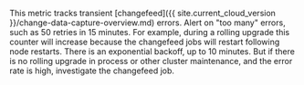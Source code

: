 This metric tracks transient [changefeed]({{ site.current_cloud_version }}/change-data-capture-overview.md) errors.  Alert on "too many" errors, such as 50 retries in 15 minutes. For example, during a rolling upgrade this counter will increase because the changefeed jobs will restart following node restarts. There is an exponential backoff, up to 10 minutes. But if there is no rolling upgrade in process or other cluster maintenance, and the error rate is high, investigate the changefeed job.
